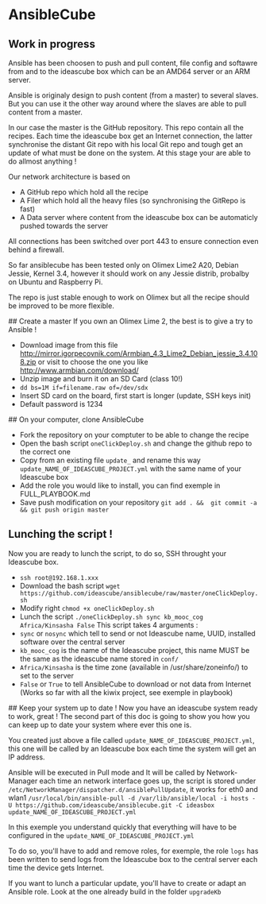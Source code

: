 # AnsibleCube

## Work in progress

Ansible has been choosen to push and pull content, file config and softawre from and to the ideascube box which can be an AMD64 server or an ARM server.

Ansible is originaly design to push content (from a master) to several slaves. But you can use it the other way around where the slaves are able to pull content from a master. 

In our case the master is the GitHub repository. This repo contain all the recipes. Each time the ideascube box get an Internet connection, the latter synchronise the distant Git repo with his local Git repo and tough get an update of what must be done on the system. At this stage your are able to do allmost anything !

Our network architecture is based on 
 - A GitHub repo which hold all the recipe 
 - A Filer which hold all the heavy files (so synchronising the GitRepo is fast)
 - A Data server where content from the ideascube box can be automaticly pushed towards the server

 All connections has been switched over port 443 to ensure connection even behind a firewall.

So far ansiblecube has been tested only on Olimex Lime2 A20, Debian Jessie, Kernel 3.4, however it should work on any Jessie distrib, probalby on Ubuntu and Raspberry Pi.

The repo is just stable enough to work on Olimex but all the recipe should be improved to be more flexible.

## Create a master 
If you own an Olimex Lime 2, the best is to give a try to Ansible ! 
 - Download image from this file http://mirror.igorpecovnik.com/Armbian_4.3_Lime2_Debian_jessie_3.4.108.zip or visit to choose the one you like http://www.armbian.com/download/
 - Unzip image and burn it on an SD Card (class 10!)
 - ```dd bs=1M if=filename.raw of=/dev/sdx```
 - Insert SD card on the board, first start is longer (update, SSH keys init)
 - Default password is 1234

## On your computer, clone AnsibleCube
 - Fork the repository on your comptuter to be able to change the recipe 
 - Open the bash script ```oneClickDeploy.sh``` and change the github repo to the correct one
 - Copy from an existing file ```update_``` and rename this way ```update_NAME_OF_IDEASCUBE_PROJECT.yml``` with the same name of your Ideascube box
 - Add the role you would like to install, you can find exemple in FULL_PLAYBOOK.md
 - Save push modification on your repository ```git add . &&  git commit -a && git push origin master```

## Lunching the script !
Now you are ready to lunch the script, to do so, SSH throught your Ideascube box. 
 - ```ssh root@192.168.1.xxx```
 - Download the bash script ```wget https://github.com/ideascube/ansiblecube/raw/master/oneClickDeploy.sh```
 - Modify right ```chmod +x oneClickDeploy.sh```
 - Lunch the script ```./oneClickDeploy.sh sync kb_mooc_cog Africa/Kinsasha False```
This script takes 4 arguments : 
 - ```sync``` or ```nosync``` which tell to send or not Ideascube name, UUID, installed software over the central server 
 - ```kb_mooc_cog``` is the name of the Ideascube project, this name MUST be the same as the ideascube name stored in ```conf/```
 - ```Africa/Kinsasha``` is the time zone (available in /usr/share/zoneinfo/) to set to the server 
 - ```False``` or ```True``` to tell AnsibleCube to download or not data from Internet (Works so far with all the kiwix project, see exemple in playbook)

## Keep your system up to date ! 
Now you have an ideascube system ready to work, great !
The second part of this doc is going to show you how you can keep up to date your system where ever this one is.

You created just above a file called ```update_NAME_OF_IDEASCUBE_PROJECT.yml```, this one will be called by an Ideascube box each time the system will get an IP address.

Ansible will be executed in Pull mode and It will be called by Network-Manager each time an network interface goes up, the script is stored under ```/etc/NetworkManager/dispatcher.d/ansiblePullUpdate```, it works for eth0 and wlan1
```/usr/local/bin/ansible-pull -d /var/lib/ansible/local -i hosts -U https://github.com/ideascube/ansiblecube.git -C ideasbox update_NAME_OF_IDEASCUBE_PROJECT.yml```

In this exemple you understand quickly that everything will have to be configured in the ```update_NAME_OF_IDEASCUBE_PROJECT.yml```

To do so, you'll have to add and remove roles, for exemple, the role ```logs``` has been written to send logs from the Ideascube box to the central server each time the device gets Internet. 

If you want to lunch a particular update, you'll have to create or adapt an Ansible role. Look at the one already build in the folder ```upgradeKb```